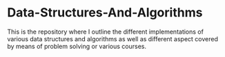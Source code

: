 # Data-Structures-And-Algorithms
This is the repository where I outline the different implementations of various data structures and algorithms as well as different aspect covered by means of problem solving or various courses.
